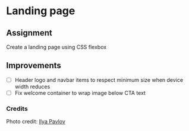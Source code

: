 # Landing page

## Assignment
Create a landing page using CSS flexbox

## Improvements
- [ ] Header logo and navbar items to respect minimum size when device width reduces
- [ ] Fix welcome container to wrap image below CTA text 

### Credits
Photo credit: [Ilya Pavlov](https://unsplash.com/@ilyapavlov)